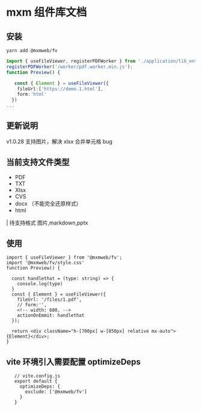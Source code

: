 # mxm 组件库文档

## 安装

```
yarn add @mxmweb/fv
```

```ts
import { useFileViewer, registerPDFWorker } from './application/lib_enter';
registerPDFWorker('/worker/pdf.worker.min.js');
function Preview() {

   const { Element } = useFileViewer({
    fileUrl:['https://demo.1.html'],
    form:'html'
  })
...
```

## 更新说明

v1.0.28 支持图片，解决 xlsx 合并单元格 bug

## 当前支持文件类型

- PDF
- TXT
- Xlsx
- CVS
- docx （不能完全还原样式）
- html

| 待支持格式 图片,markdown,pptx

## 使用

```
import { useFileViewer } from '@mxmweb/fv';
import '@mxmweb/fv/style.css'
function Preview() {

  const handlethat = (type: string) => {
    console.log(type)
  }
  const { Element } = useFileViewer({
    fileUrl: '/files/1.pdf',
    // form:'',
    <!-- width: 680, -->
    actionOnEmmit: handlethat
  });

  return <div className="h-[700px] w-[850px] relative mx-auto">{Element}</div>;
}

```

## vite 环境引入需要配置 optimizeDeps

```
   // vite.config.js
   export default {
     optimizeDeps: {
       exclude: ['@mxmweb/fv']
     }
   }
```
